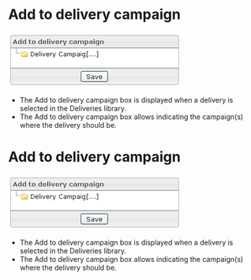 <!--
created_at: '2012-03-29 15:30:23'
updated_at: '2013-03-13 14:04:19'
authors:
    - 'Jérôme Bogaerts'
contributors:
    - 'Franck Gismondi'
tags:
    - Deliveries
-->

Add to delivery campaign
========================

![](../resources/deliveries-addtodeliverycampaign.png)

-   The Add to delivery campaign box is displayed when a delivery is selected in the Deliveries library.
-   The Add to delivery campaign box allows indicating the campaign(s) where the delivery should be.

Add to delivery campaign
========================

![](../resources/deliveries-addtodeliverycampaign.png)

-   The Add to delivery campaign box is displayed when a delivery is selected in the Deliveries library.
-   The Add to delivery campaign box allows indicating the campaign(s) where the delivery should be.


